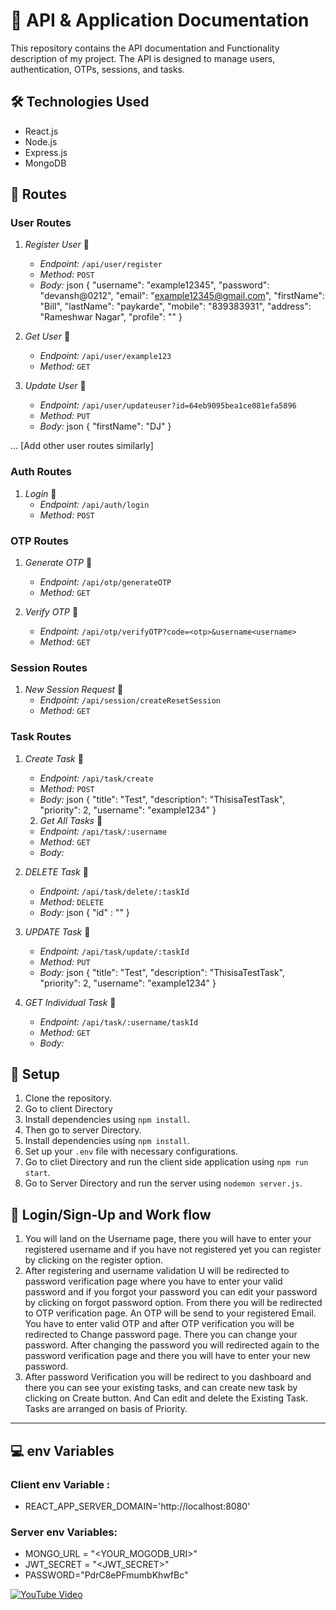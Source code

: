 # 🚀 API & Application Documentation

This repository contains the API documentation and Functionality description of my project. The API is designed to manage users, authentication, OTPs, sessions, and tasks.

## 🛠 Technologies Used
- React.js
- Node.js
- Express.js
- MongoDB

## 🚀 Routes

### User Routes

1. *Register User* 📝
   - *Endpoint:* `/api/user/register`
   - *Method:* `POST`
   - *Body:* 
     json
     {
       "username": "example12345",
       "password": "devansh@0212",
       "email": "example12345@gmail.com",
       "firstName": "Bill",
       "lastName": "paykarde",
       "mobile": "839383931",
       "address": "Rameshwar Nagar",
       "profile": ""
     }
     

2. *Get User* 📖
   - *Endpoint:* `/api/user/example123`
   - *Method:* `GET`

3. *Update User* 🔄
   - *Endpoint:* `/api/user/updateuser?id=64eb9095bea1ce081efa5896`
   - *Method:* `PUT`
   - *Body:* 
     json
     {
       "firstName": "DJ"
     }
     

... [Add other user routes similarly]

### Auth Routes

1. *Login* 🔐
   - *Endpoint:* `/api/auth/login`
   - *Method:* `POST`



### OTP Routes

1. *Generate OTP* 📲
   - *Endpoint:* `/api/otp/generateOTP`
   - *Method:* `GET`

2. *Verify OTP* 📲
     - *Endpoint:* `/api/otp/verifyOTP?code=<otp>&username<username>`
   - *Method:* `GET`

### Session Routes

1. *New Session Request* 📅
   - *Endpoint:* `/api/session/createResetSession`
   - *Method:* `GET`



### Task Routes

1. *Create Task* 📌
   - *Endpoint:* `/api/task/create`
   - *Method:* `POST`
   - *Body:* 
     json
     {
       "title": "Test",
       "description": "ThisisaTestTask",
       "priority": 2,
       "username": "example1234"
     }
     

    2. *Get All Tasks* 📌
   - *Endpoint:* `/api/task/:username`
   - *Method:* `GET`
   - *Body:* 
    
3. *DELETE Task* 📌
   - *Endpoint:* `/api/task/delete/:taskId`
   - *Method:* `DELETE`
   - *Body:* 
     json
     {
       "id" : "<TaskId>"
     }
4. *UPDATE Task* 📌
   - *Endpoint:* `/api/task/update/:taskId`
   - *Method:* `PUT`
   - *Body:* 
     json
     {
       "title": "Test",
       "description": "ThisisaTestTask",
       "priority": 2,
       "username": "example1234"
     }
5. *GET Individual Task* 📌
   - *Endpoint:* `/api/task/:username/taskId`
   - *Method:* `GET`
   - *Body:* 

## 🚀 Setup

1. Clone the repository.
2. Go to client Directory
3. Install dependencies using `npm install`.
4. Then go to server Directory.
5. Install dependencies using `npm install`.
6. Set up your `.env` file with necessary configurations.
7. Go to cliet Directory and run the client side application using `npm run start`.
8. Go to Server Directory and run the server using `nodemon server.js`.


## 🚀 Login/Sign-Up and Work flow
1. You will land on the Username page, there you will have to enter your registered username and if you have not registered yet you can register by clicking on the register option.
2. After registering and username validation U will be redirected to password verification page where you have to enter your valid password and if you forgot your password you can edit your password by clicking on forgot password option. From there you will be redirected to OTP verification page. An OTP will be send to your registered Email. You have to enter valid OTP and after OTP verification you will be redirected to Change password page. There you can change your password. After changing the password you will redirected again to the password verification page and there you will have to enter your new password.
3. After password Verification you will be redirect to you dashboard and there you can see your existing tasks, and can create new task by clicking on Create button. And Can edit and delete the Existing Task. Tasks are arranged on basis of Priority.
---

## 💻  env Variables
### Client env Variable :
-   REACT_APP_SERVER_DOMAIN='http://localhost:8080'
### Server env Variables:
- MONGO_URL = "<YOUR_MOGODB_URI>"
- JWT_SECRET = "<JWT_SECRET>"
- PASSWORD="PdrC8ePFmumbKhwfBc"

[![YouTube Video](https://img.youtube.com/vi/ckd_DQZzJLs/0.jpg)](https://www.youtube.com/watch?v=ckd_DQZzJLs)



